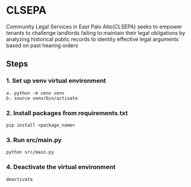 # CLSEPA
Community Legal Services in East Palo Alto(CLSEPA) seeks to empower tenants to challenge landlords failing to maintain their legal obligations by analyzing historical public records to identity effective legal arguments based on past hearing orders

## Steps
### 1. Set up venv virtual environment
	a. python -m venv venv
	b. source venv/bin/activate
###	2. Install packages from requirements.txt
	pip install <package_name>
### 3. Run src/main.py
	python src/main.py
### 4. Deactivate the virtual environment
	deactivate